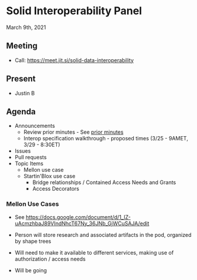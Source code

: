 # Solid Interoperability Panel
March 9th, 2021

## Meeting
 * Call: https://meet.jit.si/solid-data-interoperability

## Present

- Justin B

## Agenda

- Announcements
    - Review prior minutes - See [prior minutes](https://github.com/solid/data-interoperability-panel/pull/87)
    - Interop specification walkthrough - proposed times (3/25 - 9AMET, 3/29 - 8:30ET)
- Issues    
- Pull requests
- Topic Items
    - Mellon use case
    - Startin'Blox use case
        - Bridge relationships / Contained Access Needs and Grants
        - Access Decorators


### Mellon Use Cases

- See https://docs.google.com/document/d/1_IZ-uAcmzhbaJ89VIndNhcT67Ny_36JNb_GjWCuSAJA/edit

- Person will store research and associated artifacts in the pod, organized by shape trees
- Will need to make it available to different services, making use of authorization / access needs
- Will be going 
